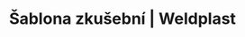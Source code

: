 ---
Link: "file:/Users/vinayakpatel/Downloads/www.weldplast.cz/sablona-zkusebni"
product_name: "Šablona zkušební"
product_id: "Obj. číslo:159.514"
title: "Šablona zkušební | Weldplast"
product_desc: ""
product_specs: ""
product_downloads: ""
href: ""
accessories: ""
similar_products: ""
---